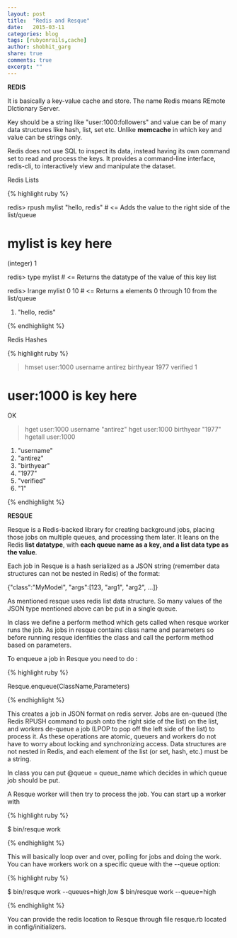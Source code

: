 ```yaml
---
layout: post
title:  "Redis and Resque"
date:   2015-03-11
categories: blog
tags: [rubyonrails,cache]
author: shobhit_garg
share: true
comments: true
excerpt: ""
---
```



__REDIS__

 It is basically a key-value cache and store. The name Redis means REmote DIctionary Server.


Key should be a string like "user:1000:followers" and value can be of many data structures like hash, list, set etc. Unlike __memcache__ in which key and value can be strings only.

Redis does not use SQL to inspect its data, instead having its own command set to read and process the keys. It provides a command-line interface, redis-cli, to interactively view and manipulate the dataset.

Redis Lists

{% highlight ruby %}

redis> rpush mylist "hello, redis"  # <= Adds the value to the right side of the list/queue
# mylist is key here
(integer) 1

redis> type mylist                  # <= Returns the datatype of the value of this key
list

redis> lrange mylist 0 10           # <= Returns a elements 0 through 10 from the list/queue
1) "hello, redis"

{% endhighlight %}


Redis Hashes


{% highlight ruby %}

> hmset user:1000 username antirez birthyear 1977 verified 1
# user:1000 is key here
OK
> hget user:1000 username
"antirez"
> hget user:1000 birthyear
"1977"
> hgetall user:1000
1) "username"
2) "antirez"
3) "birthyear"
4) "1977"
5) "verified"
6) "1"

{% endhighlight %}


__RESQUE__

Resque is a Redis-backed library for creating background jobs, placing those jobs on multiple queues, and processing them later.
It leans on the Redis __list datatype__, with __each queue name as a key, and a list data type as the value__.

Each job in Resque is a hash serialized as a JSON string (remember data structures can not be nested in Redis) of the format:

{"class":"MyModel", "args":[123, "arg1", "arg2", ...]}

As mentioned resque uses redis list data structure. So many values of the JSON type mentioned above can be put in a single queue.

In class we define a perform method which gets called when resque worker runs the job. As jobs in resque contains class name and parameters so before running resque idenfities the class and call the perform method based on parameters.

To enqueue a job in Resque you need to do :

{% highlight ruby %}

Resque.enqueue(ClassName,Parameters)

{% endhighlight %}

This creates a job in JSON format on redis server. Jobs are en-queued (the Redis RPUSH command to push onto the right side of the list) on the list, and workers de-queue a job (LPOP to pop off the left side of the list) to process it. As these operations are atomic, queuers and workers do not have to worry about locking and synchronizing access. Data structures are not nested in Redis, and each element of the list (or set, hash, etc.) must be a string.

In class you can put @queue = queue_name which decides in which queue job should be put.


A Resque worker will then try to process the job.
You can start up a worker with

{% highlight ruby %}

$ bin/resque work

{% endhighlight %}

This will basically loop over and over, polling for jobs and doing the work. You can have workers work on a specific queue with the --queue option:

{% highlight ruby %}

$ bin/resque work --queues=high,low
$ bin/resque work --queue=high

{% endhighlight %}

You can provide the redis location to Resque through file resque.rb located in config/initializers.







